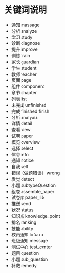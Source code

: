 # 关键词说明

- 通知 massage
- 分析 analyze
- 学习 study
- 诊断 diagnose
- 提升 improve
- 训练 train
- 家长 guardian  
- 学生 student
- 教师 teacher
- 页面 page
- 组件 component
- 章节 chapter
- 列表 list
- 未完成 unfinished
- 完成 finished finish
- 分析 analysis
- 详情 detail
- 查看 view
- 试卷 paper
- 概览 overview
- 选择 select
- 信息 info
- 通知 notice
- 自我 self
- 错误（做题错误） wrong
- 发觉 detect
- 小题 subtypeQuestion
- 组卷 assemble_paper
- 试卷库 paper_lib
- 推送 send
- 状况 status
- 知识点 knowledge_point
- 排名 ranking
- 技能 ability
- 校内通知 inform
- 班级通知 message
- 测试中心 test_center
- 题目 question
- 小题 sub_question
- 补救 remedy









